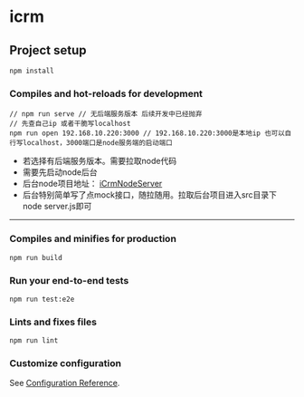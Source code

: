 <!--
 * @Author: jing.chen
 * @Date: 2020-08-28 15:31:09
 * @LastEditors: jing.chen
 * @LastEditTime: 2020-09-18 16:15:44
 * @Description: 
-->
# icrm

## Project setup
```
npm install
```

### Compiles and hot-reloads for development
```
// npm run serve // 无后端服务版本 后续开发中已经抛弃
// 先查自己ip 或者干脆写localhost
npm run open 192.168.10.220:3000 // 192.168.10.220:3000是本地ip 也可以自行写localhost，3000端口是node服务端的启动端口
```
+ 若选择有后端服务版本。需要拉取node代码
+ 需要先启动node后台
+ 后台node项目地址：  [iCrmNodeServer](https://github.com/chenjing0823/iCrmNode)
+ 后台特别简单写了点mock接口，随拉随用。拉取后台项目进入src目录下 node server.js即可
***
### Compiles and minifies for production
```
npm run build
```

### Run your end-to-end tests
```
npm run test:e2e
```

### Lints and fixes files
```
npm run lint
```

### Customize configuration
See [Configuration Reference](https://cli.vuejs.org/config/).
